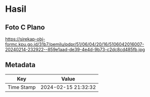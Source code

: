 # Hasil

## Foto C Plano

https://sirekap-obj-formc.kpu.go.id/31b7/pemilu/pdpr/51/06/04/20/16/5106042016007-20240214-232922--859e1aad-de39-4e4d-9b73-c2dc8cd485fb.jpg


## Metadata

| Key        | Value               |
| ---------- | ------------------- |
| Time Stamp | 2024-02-15 21:32:32 |



